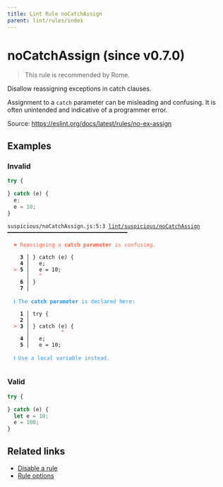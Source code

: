 ```yaml
---
title: Lint Rule noCatchAssign
parent: lint/rules/index
---
```


# noCatchAssign (since v0.7.0)

> This rule is recommended by Rome.

Disallow reassigning exceptions in catch clauses.

Assignment to a `catch` parameter can be misleading and confusing.
It is often unintended and indicative of a programmer error.

Source: https://eslint.org/docs/latest/rules/no-ex-assign

## Examples

### Invalid

```jsx
try {

} catch (e) {
  e;
  e = 10;
}
```

<pre class="language-text"><code class="language-text">suspicious/noCatchAssign.js:5:3 <a href="/docs/lint/rules/noCatchAssign">lint/suspicious/noCatchAssign</a> ━━━━━━━━━━━━━━━━━━━━━━━━━━━━━━━━━━━━━━

<strong><span style="color: Tomato;">  </span></strong><strong><span style="color: Tomato;">✖</span></strong> <span style="color: Tomato;">Reassigning a </span><span style="color: Tomato;"><strong>catch parameter</strong></span><span style="color: Tomato;"> is confusing.</span>

    <strong>3 │ </strong>} catch (e) {
    <strong>4 │ </strong>  e;
<strong><span style="color: Tomato;">  </span></strong><strong><span style="color: Tomato;">&gt;</span></strong> <strong>5 │ </strong>  e = 10;
   <strong>   │ </strong>  <strong><span style="color: Tomato;">^</span></strong>
    <strong>6 │ </strong>}
    <strong>7 │ </strong>

<strong><span style="color: rgb(38, 148, 255);">  </span></strong><strong><span style="color: rgb(38, 148, 255);">ℹ</span></strong> <span style="color: rgb(38, 148, 255);">The </span><span style="color: rgb(38, 148, 255);"><strong>catch parameter</strong></span><span style="color: rgb(38, 148, 255);"> is declared here:</span>

    <strong>1 │ </strong>try {
    <strong>2 │ </strong>
<strong><span style="color: Tomato;">  </span></strong><strong><span style="color: Tomato;">&gt;</span></strong> <strong>3 │ </strong>} catch (e) {
   <strong>   │ </strong>         <strong><span style="color: Tomato;">^</span></strong>
    <strong>4 │ </strong>  e;
    <strong>5 │ </strong>  e = 10;

<strong><span style="color: rgb(38, 148, 255);">  </span></strong><strong><span style="color: rgb(38, 148, 255);">ℹ</span></strong> <span style="color: rgb(38, 148, 255);">Use a local variable instead.</span>

</code></pre>

### Valid

```jsx
try {

} catch (e) {
  let e = 10;
  e = 100;
}
```

## Related links

- [Disable a rule](/linter/#disable-a-lint-rule)
- [Rule options](/linter/#rule-options)
